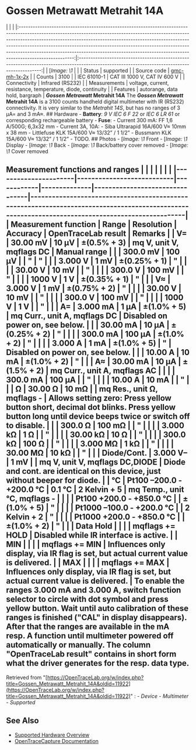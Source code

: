 # Gossen Metrawatt Metrahit 14A
| | | |:-----------------------------------------------------------------------------------------------------------------------------------------------------------------------------------------------------------------------------------------------------------------------------------------------------------------------------------------------------------------------------------------------------------------------------:|:--------------------------------------------------------------------------------------------------------------------------------------------:| | [*Image: \1* | | | Status | supported | | Source code | [gmc-mh-1x-2x](http://github.com/OpenTraceLab/?p=OpenTraceCapture.git;a=tree;f=src/hardware/gmc-mh-1x-2x) | | Counts | 3100 | | IEC 61010-1 | CAT III 1000 V, CAT IV 600 V | | Connectivity | Infrared (RS232) | | Measurements | voltage, current, resistance, temperature, diode, continuity | | Features | autorange, data hold, bargraph | ***Gossen Metrawatt* Metrahit 14A** The ***Gossen Metrawatt* Metrahit 14A** is a 3100 counts handheld digital multimeter with IR (RS232) connectivity. It is very similar to the *Metrahit 14S*, but has no ranges of 3 µA= and 3 mA≈. ## Hardware \- **Battery**: *9 V IEC 6 F 22* or *IEC 6 LR 61* or corresponding rechargeable battery \- **Fuse**: \- Current 300 mA: FF 1,6 A/500G; 6,3x32 mm \- Current 3A, 10A: \- Siba Ultrarapid 16A/600 V≈ 10mm x 38 mm \- Littlefuse KLK 15A/600 V≈ 13/32” / 1 1/2” \- Bussmann KLK 15A/600 V≈ 13/32” / 1 1/2”  \- TODO. ## Photos \-
[*Image: \1*
Front
\-
[*Image: \1*
Display
\-
[*Image: \1*
Back
\-
[*Image: \1*
Back/battery cover removed
\-
[*Image: \1*
Cover removed
## Measurement functions and ranges | | | | | | | |----------------------|---------------------------|------------|--------------|--------------------------------|-------------------------------------------------------------------------------------------------------------------------------------------------| | Measurement function | Range | Resolution | Accuracy | OpenTraceLab result | Remarks | | V= | 30.00 mV | 10 μV | ±(0.5% + 3) | mq V, unit V, mqflags DC | Manual range | | | 300.0 mV | 100 μV | | " | " | | | 3.000 V | 1 mV | ±(0.25% + 1) | " | | | | 30.00 V | 10 mV | | " | | | | 300.0 V | 100 mV | | " | | | | 1000 V | 1 V | ±(0.35% + 1) | " | | | V≈ | 3.000 V | 1 mV | ±(0.75% + 2) | " | | | | 30.00 V | 10 mV | | " | | | | 300.0 V | 100 mV | | " | | | | 1000 V | 1 V | | " | | | A= | 3.000 mA | 1 µA | ±(1.0% + 5) | mq Curr., unit A, mqflags DC | Disabled on power on, see below. | | | 30.00 mA | 10 µA | ±(0.25% + 2) | " | | | | 300.0 mA | 100 µA | ±(1.0% + 2) | " | | | | 3.000 A | 1 mA | ±(1.0% + 5) | " | Disabled on power on, see below. | | | 10.00 A | 10 mA | ±(1.0% + 2) | " | | | A≈ | 30.00 mA | 10 µA | ±(1.5% + 2) | mq Curr., unit A, mqflags AC | | | | 300.0 mA | 100 µA | | " | | | | 10.00 A | 10 mA | | " | | | Ω | 30.00 Ω | 10 mΩ | | mq Res., unit Ω, mqflags - | Allows setting zero: Press yellow button short, decimal dot blinks. Press yellow button long until device beeps twice or switch off to disable. | | | 300.0 Ω | 100 mΩ | | " | | | | 3.000 kΩ | 1 Ω | | " | | | | 30.00 kΩ | 10 Ω | | " | | | | 300.0 kΩ | 100 Ω | | " | | | | 3.000 MΩ | 1 kΩ | | " | | | | 30.00 MΩ | 10 kΩ | | " | | | Diode/Cont. | 3.000 V– | 1 mV | | mq V, unit V, mqflags DC,DIODE | Diode and cont. are identical on this device, just without beeper for diode. | | °C | Pt100 –200.0 - +200.0 °C | 0.1 °C | 2 Kelvin + 5 | mq Temp., unit °C, mqflags - | | | | Pt100 +200.0 - +850.0 °C | | ±(1.0% + 5) | " | | | | Pt1000 –100.0 - +200.0 °C | | 2 Kelvin + 2 | " | | | | Pt1000 +200.0 - +850.0 °C | | ±(1.0% + 2) | " | | | Data Hold | | | | mqflags += HOLD | Disabled while IR interface is active. | | MIN | | | | mqflags += MIN | Influences only display, via IR flag is set, but actual current value is delivered. | | MAX | | | | mqflags += MAX | Influences only display, via IR flag is set, but actual current value is delivered. | To enable the ranges 3.000 mA and 3.000 A, switch function selector to circle with dot symbol and press yellow button. Wait until auto calibration of these ranges is finished ("CAL" in display disappears). After that the ranges are available in the mA resp. A function until multimeter powered off automatically or manually. The column "OpenTraceLab result" contains in short form what the driver generates for the resp. data type.
Retrieved from "[https://OpenTraceLab.org/w/index.php?title=Gossen_Metrawatt_Metrahit_14A&oldid=11922](https://OpenTraceLab.org/w/index.php?title=Gossen_Metrawatt_Metrahit_14A&oldid=11922)"
: \- *Device* \- *Multimeter* \- *Supported*
## See Also
- [Supported Hardware Overview](../supported-hardware.md)
- [OpenTraceCapture Documentation](../../opentracecapture/overview.md)
